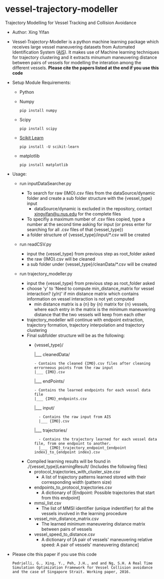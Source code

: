 # vessel-trajectory-modeller
Trajectory Modelling for Vessel Tracking and Collision Avoidance
- Author: Xing Yifan
- Vessel-Trajectory-Modeller is a python machine learning package which receives large vessel maneuvering datasets from Automated Identification System ([AIS](http://catb.org/gpsd/AIVDM.html#_types_1_2_and_3_position_report_class_a)). It makes use of Machine learning techniques for trajectory clustering and it extracts minumum maneuvering distance between pairs of vessels for modelling the interation among the different vessels. **Please cite the papers listed at the end if you use this code**

- Setup Module Requirements:
  - Python
  - Numpy
  
    ```
    pip install numpy
    ```
  - Scipy
  
    ```
    pip install scipy
    ```
  - [Scikit Learn](http://scikit-learn.org/stable/install.html)
  
    ```
    pip install -U scikit-learn    
    ```
  - matplotlib
  
    ```
    pip install matplotlib
    ```

- Usage:
  - run inputDataSearcher.py
    - To search for raw {IMO}.csv files from the dataSource/dynamic folder and create a sub folder structure with the {vessel_type} input
      - dataSource/dynamic is excluded in the repository, contact [xingyifan@u.nus.edu](xingyifan@u.nus.edu) for the complete files
    - To specifiy a maximum number of .csv files copied, type a number at the second time asking for input (or press enter for searching for all .csv files of that {vessel_type})
    - a folder structure of {vessel_type}/input/*.csv will be created
  
  - run readCSV.py
    - input the {vessel_type} from previous step as root_folder asked
    - the raw {IMO}.csv will be cleaned
    - a sub folder under {vessel_type}/cleanData/*.csv will be created
  
  - run trajectory_modeller.py
    - input the {vessel_type} from previous step as root_folder asked
    - choose 'y' to 'Need to compute min_distance_matrix for vessel interaction? (y/n)' if min distance matrix which contains information on vessel interaction is not yet computed
      - min distance matrix is a {n} by {n} matrix for {n} vessels, where each entry in the matrix is the minimum maneuvering distance that the two vessels will keep from each other
    - trajectory_modeller will continue with endpoint extraction, trajectory formation, trajectory interpolation and trajectory clustering
    - Final subfolder structure will be as the following:
      - {vessel_type}/
      
        |___ cleanedData/

            - Contains the cleaned {IMO}.csv files after cleaning errorneous points from the raw input
            |___ {IMO}.csv 

        |___ endPoints/
        
            - Contains the learned endpoints for each vessel data file
            |___ {IMO}_endpoints.csv
        
        |___ input/
        
              - Contains the raw input from AIS
              |___ {IMO}.csv 
        
        |___ trajectories/
        
              - Contains the trajectory learned for each vessel data file, from one endpoint to another.
              |___ {IMO}_trajectory_endpoint_{endpoint index}_to_{endpoint index}.csv 
       
    - Compiled learning results will be found in ./{vessel_type}LearningResult/ (Includes the following files)
      - protocol_trajectories_with_cluster_size.csv
        - A list of trajectory patterns learned stored with their corresponding width (pattern size)
      - endpoints_to_protocol_trajectories.csv
        - A dictionary of [Endpoint: Possible trajectories that start from this endpoint]
      - mmsi_list.csv
        - The list of MMSI identifier (unique indentifier) for all the vessels involved in the learning procedure
      - vessel_min_distance_matrix.csv
        - The learned minimum maneuvering distance matrix between pairs of vessels
      - vessel_speed_to_distance.csv
        - A dictionary of [A pair of vessels' maneuvering relative speed: A pair of vessels' maneuvering distance]
      

- Please cite this paper if you use this code
  ```
  Pedrielli, G., Xing, Y., Peh, J.H., and and Ng, S.H. A Real Time Simulation Optimization Framework for Vessel Collision avoidance and the case of Singapore Strait. Working paper, 2016.
  ```
  
